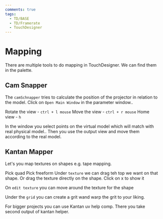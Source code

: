 ```yaml
---
comments: true
tags:
  - TD/BASE
  - TD/Framerate
  - TouchDesigner
---
```


# Mapping

There are multiple tools to do mapping in TouchDesigner. We can find them in the palette.

## Cam Snapper

The `camSchnapper` tries to calculate the position of the projector in relation to the model.
Click on `Open Main Window` in the parameter window..

Rotate the view - `ctrl + l mouse`
Move the view - `ctrl + r mouse`
Home view - `h`

In the window you select points on the virtual model which will match with real physical model..
Then you use the output view and move them according to the real model.

## Kantan Mapper

Let's you map textures on shapes e.g. tape mapping.

Pick quad
Pick freeform
Under `texture` we can drag teh top we want on that shape. Or drag the texture directly on the shape.
Click on x to show it

On `edit texture` you can move around the texture for the shape

Under the `grid` you can create a grit wand warp the grit to your liking.

For bigger projects you can use Kantan uv help comp.
There you take second output of kantan helper.
